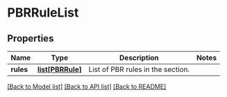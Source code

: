 # PBRRuleList

## Properties
Name | Type | Description | Notes
------------ | ------------- | ------------- | -------------
**rules** | [**list[PBRRule]**](PBRRule.md) | List of PBR rules in the section. | 

[[Back to Model list]](../README.md#documentation-for-models) [[Back to API list]](../README.md#documentation-for-api-endpoints) [[Back to README]](../README.md)

